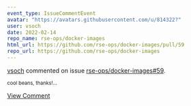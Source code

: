 ```yaml
---
event_type: IssueCommentEvent
avatar: "https://avatars.githubusercontent.com/u/814322?"
user: vsoch
date: 2022-02-14
repo_name: rse-ops/docker-images
html_url: https://github.com/rse-ops/docker-images/pull/59
repo_url: https://github.com/rse-ops/docker-images
---
```


<a href='https://github.com/vsoch' target='_blank'>vsoch</a> commented on issue <a href='https://github.com/rse-ops/docker-images/pull/59' target='_blank'>rse-ops/docker-images#59</a>.

<small>cool beans, thanks!...</small>

<a href='https://github.com/rse-ops/docker-images/pull/59' target='_blank'>View Comment</a>